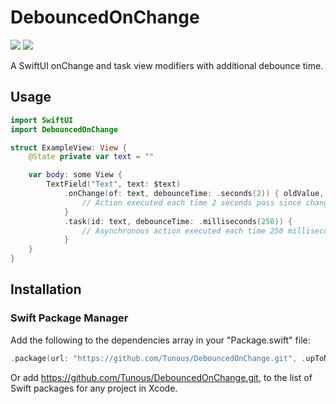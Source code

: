 # DebouncedOnChange

[![](https://img.shields.io/endpoint?url=https%3A%2F%2Fswiftpackageindex.com%2Fapi%2Fpackages%2FTunous%2FDebouncedOnChange%2Fbadge%3Ftype%3Dswift-versions)](https://swiftpackageindex.com/Tunous/DebouncedOnChange) [![](https://img.shields.io/endpoint?url=https%3A%2F%2Fswiftpackageindex.com%2Fapi%2Fpackages%2FTunous%2FDebouncedOnChange%2Fbadge%3Ftype%3Dplatforms)](https://swiftpackageindex.com/Tunous/DebouncedOnChange)

A SwiftUI onChange and task view modifiers with additional debounce time.

## Usage

```swift
import SwiftUI
import DebouncedOnChange

struct ExampleView: View {
    @State private var text = ""

    var body: some View {
        TextField("Text", text: $text)
            .onChange(of: text, debounceTime: .seconds(2)) { oldValue, newValue in
                // Action executed each time 2 seconds pass since change of text property
            }
            .task(id: text, debounceTime: .milliseconds(250)) { 
                // Asynchronous action executed each time 250 milliseconds pass since change of text property
            }
    }
}
``` 

## Installation

### Swift Package Manager

Add the following to the dependencies array in your "Package.swift" file:

```swift
.package(url: "https://github.com/Tunous/DebouncedOnChange.git", .upToNextMajor(from: "1.1.0"))
```

Or add https://github.com/Tunous/DebouncedOnChange.git, to the list of Swift packages for any project in Xcode.
